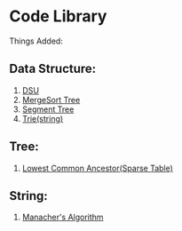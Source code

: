 # Code Library
Things Added:
## Data Structure:
  1. [DSU](https://github.com/BrehamPie/CodeLibrary/blob/master/Data%20Structure/DSU.cpp)
  2. [MergeSort Tree](https://github.com/BrehamPie/CodeLibrary/blob/master/Data%20Structure/MergeSort.cpp)
  3. [Segment Tree](https://github.com/BrehamPie/CodeLibrary/blob/master/Data%20Structure/SegmentTree.cpp)
  4. [Trie(string)](https://github.com/BrehamPie/CodeLibrary/blob/master/Data%20Structure/Trie(array).cpp)
## Tree:
  1. [Lowest Common Ancestor(Sparse Table)](https://github.com/BrehamPie/CodeLibrary/blob/master/Tree/LCA(Sparse%20Table).cpp)
## String:
  1. [Manacher's Algorithm](https://github.com/BrehamPie/CodeLibrary/blob/master/String/Manacher's)
